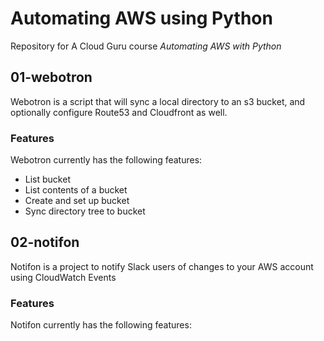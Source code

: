 # Automating AWS using Python

Repository for A Cloud Guru course *Automating AWS with Python*


## 01-webotron

Webotron is a script that will sync a local directory to an s3 bucket, and optionally configure Route53 and Cloudfront as well.

### Features

Webotron currently has the following features:

- List bucket
- List contents of a bucket
- Create and set up bucket
- Sync directory tree to bucket


## 02-notifon

Notifon is a project to notify Slack users of changes to your AWS account using CloudWatch Events

### Features

Notifon currently has the following features: